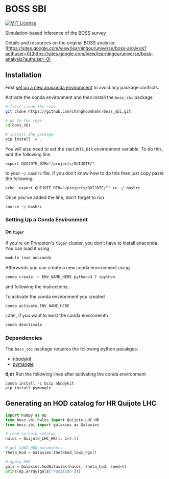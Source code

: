 # BOSS SBI 
[![MIT License](http://img.shields.io/badge/license-MIT-blue.svg?style=flat)](https://github.com/changhoonhahn/molino/blob/main/LICENSE)

Simulation-based Inference of the BOSS survey


Details and resources on the original BOSS analysis: [https://sites.google.com/view/learningouruniverse/boss-analysis?authuser=0](https://sites.google.com/view/learningouruniverse/boss-analysis?authuser=0)



## Installation 
First [set up a new anaconda environment](#setting-up-a-conda-environment) to
avoid any package conflicts. 

Activate the conda environment and then install the `boss_sbi` package
```bash
# first clone the repo
git clone https://github.com/changhoonhahn/boss_sbi.git

# go to the repo
cd boss_sbi

# install the package 
pip install -e . 
```

You will also need to set the `$QUIJOTE_DIR` environment variable. To do this, add the following line 
```
export QUIJOTE_DIR="/projects/QUIJOTE/"
```
to your `~/.bashrc` file. If you don't know how to do this then just copy paste the following: 
```
echo 'export QUIJOTE_DIR="/projects/QUIJOTE/"' >> ~/.bashrc
```

Once you've added the line, don't forget to run
```
source ~/.bashrc
```

### Setting Up a Conda Environment 
#### On `tiger` 
If you're on Princeton's `tiger` cluster, you don't have to install anaconda.
You can load it using 
```bash
module load anaconda 
```

Afterwards you can create a new conda environment using
```bash
conda create -n ENV_NAME_HERE python=3.7 ipython 
```
and following the instructions. 


To activate the conda environment you created
```
conda activate ENV_NAME_HERE 
```

Later, if you want to exist the conda environemtn
```bash
conda deactivate 
```


### Dependencies
The `boss_sbi` package requires the following python pacakges: 
- [nbodykit](https://nbodykit.readthedocs.io/) 
- [pymangle](https://github.com/esheldon/pymangle)

**tl;dr** Run the following lines after activating the conda environment 
```
conda install -c bccp nbodykit
pip install pymangle
```


## Generating an HOD catalog for HR Quijote LHC 
```python
import numpy as np 
from boss_sbi.halos import Quijote_LHC_HR
from boss_sbi import galaxies as Galaxies

# read in halo catalog 
halos = Quijote_LHC_HR(1, z=0.5)

# get LOWZ HOD parameters
theta_hod = Galaxies.thetahod_lowz_ngc()

# apply HOD 
gals = Galaxies.hodGalaxies(halos, theta_hod, seed=0) 
print(np.array(gals['Position']))
```
